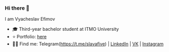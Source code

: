 ### Hi there 👋

I am Vyacheslav Efimov

* 🎓 Third-year bachelor student at ITMO University
* ⭐️ Portfolio: [here](https://slavafive.github.io/portfolio/)
* 👨‍💻 Find me: Telegram(https://t.me/slavafive) | [LinkedIn](https://www.linkedin.com/in/vyacheslav-efimov-a190a7210/) | [VK](https://vk.com/slavafive) | [Instagram](https://www.instagram.com/slavafive/)
